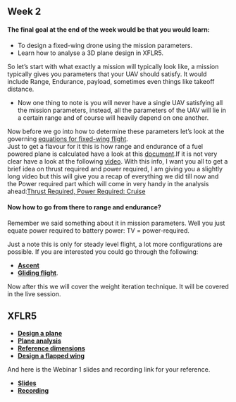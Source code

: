 ## Week 2
#### The final goal at the end of the week would be that you would learn:
* To design a fixed-wing drone using the mission parameters.<br/>
* Learn how to analyse a 3D plane design in XFLR5.


So let’s start with what exactly a mission will typically look like, a mission typically gives you parameters that your UAV should satisfy. It would include Range, Endurance, payload, sometimes even things like takeoff distance.<br/>
* Now one thing to note is you will never have a single UAV satisfying all the mission parameters, instead, all the parameters of the UAV will lie in a certain range and of course will heavily depend on one another.

Now before we go into how to determine these parameters let’s look at the governing [equations for fixed-wing flight](https://www.grc.nasa.gov/www/k-12/airplane/cruise.html).<br/>
Just to get a flavour for it this is how range and endurance of a fuel powered plane is calculated have a look at this [document](https://nptel.ac.in/content/storage2/courses/101104007/Module2/Lec9.pdf).If it is not very clear have a look at the following [video](https://youtu.be/2NR2eFxaK74).
With this info, I want you all to get a brief idea on thrust required and power required, I am giving you a slightly long video but this will give you a recap of everything we did till now and the Power required part which will come in very handy in the analysis ahead:[Thrust Required, Power Required: Cruise](https://youtu.be/YDChv27slEE)


#### Now how to go from there to range and endurance?
Remember we said something about it in mission parameters.
Well you just equate power required to battery power: TV = power-required.

Just a note this is only for steady level flight, a lot more configurations are possible. If you are interested you could go through the following: 
 * **[Ascent](https://www.grc.nasa.gov/www/k-12/airplane/climb.html)**
 * **[Gliding flight](https://www.grc.nasa.gov/www/k-12/airplane/glidang.html)**.<br/>

Now after this we will cover the weight iteration technique. It will be covered in the live session.

## XFLR5
* **[Design a plane](https://youtu.be/vhykE-mVBO4)**
* **[Plane analysis](https://youtu.be/bJddlSRSZGY)**
* **[Reference dimensions](https://youtu.be/VH3M1NQYZPA)**
* **[Design a flapped wing](https://youtu.be/uUQhFh0d4uM)**

And here is the Webinar 1 slides and recording link for your reference.
* **[Slides](https://docs.google.com/presentation/d/1yDpFzJeMpa7GxheA2u-Rbdd2NnsJJzdS3lKUppqSnF0/edit?usp=sharing)**
* **[Recording](https://iitbacin.sharepoint.com/sites/LSAircraftdesignandStabilityanalysisusingXFLR5/Shared%20Documents/General/Recordings/webinar%20of%20week1-20210705_170521-Meeting%20Recording.mp4?web=1)**
